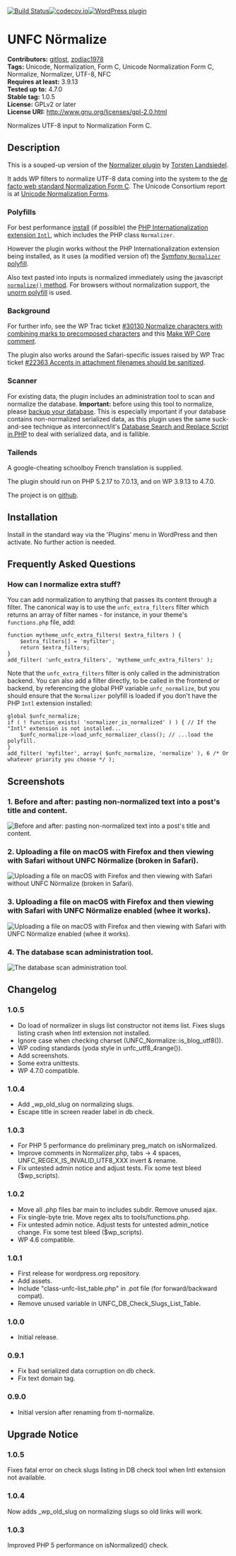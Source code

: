 [![Build Status](https://travis-ci.org/gitlost/unfc-normalize.png?branch=master)](https://travis-ci.org/gitlost/unfc-normalize)[![codecov.io](http://codecov.io/github/gitlost/unfc-normalize/coverage.svg?branch=master)](http://codecov.io/github/gitlost/unfc-normalize?branch=master)[![WordPress plugin](https://img.shields.io/wordpress/plugin/v/unfc-normalize.svg)](https://wordpress.org/plugins/unfc-normalize/)
# UNFC Nörmalize #
**Contributors:** [gitlost](https://profiles.wordpress.org/gitlost), [zodiac1978](https://profiles.wordpress.org/zodiac1978)  
**Tags:** Unicode, Normalization, Form C, Unicode Normalization Form C, Normalize, Normalizer, UTF-8, NFC  
**Requires at least:** 3.9.13  
**Tested up to:** 4.7.0  
**Stable tag:** 1.0.5  
**License:** GPLv2 or later  
**License URI:** http://www.gnu.org/licenses/gpl-2.0.html  

Normalizes UTF-8 input to Normalization Form C.

## Description ##

This is a souped-up version of the [Normalizer plugin](https://wordpress.org/plugins/normalizer/ "Normalizer - WordPress Plugins") by
[Torsten Landsiedel](https://profiles.wordpress.org/zodiac1978/).

It adds WP filters to normalize UTF-8 data coming into the system to the
[de facto web standard Normalization Form C](https://www.w3.org/International/docs/charmod-norm/#choice-of-normalization-form "Choice of Normalization Form").
The Unicode Consortium report is at [Unicode Normalization Forms](http://www.unicode.org/reports/tr15/).

### Polyfills ###

For best performance [install](http://php.net/manual/en/intl.installation.php) (if possible)
the [PHP Internationalization extension `Intl`](http://php.net/manual/en/intro.intl.php),
which includes the PHP class `Normalizer`.

However the plugin works without the PHP Internationalization extension being installed, as it uses (a modified version of)
the [Symfony `Normalizer` polyfill](https://github.com/symfony/polyfill/tree/master/src/Intl/Normalizer).

Also text pasted into inputs is normalized immediately using the javascript [`normalize()` method](https://developer.mozilla.org/en/docs/Web/JavaScript/Reference/Global_Objects/String/normalize).
For browsers without normalization support, the [unorm polyfill](https://github.com/walling/unorm) is used.

### Background ###

For further info, see the WP Trac ticket [#30130 Normalize characters with combining marks to precomposed characters](https://coretrac.wordpress.org/ticket/30130)
and this [Make WP Core comment](https://make.wordpress.org/core/2016/05/17/may-17-feature-projects-chat-and-prompt/#comment-30300).

The plugin also works around the Safari-specific issues raised by WP Trac ticket [#22363 Accents in attachment filenames should be sanitized](https://core.trac.wordpress.org/ticket/22363).

### Scanner ###

For existing data, the plugin includes an administration tool to scan and normalize the database.
**Important:** before using this tool to normalize, please [backup your database](https://codex.wordpress.org/WordPress_Backups).
This is especially important if your database contains non-normalized serialized data, as this plugin uses the same suck-and-see technique as interconnect/it's
[Database Search and Replace Script in PHP](https://interconnectit.com/products/search-and-replace-for-wordpress-databases/) to deal with serialized
data, and is fallible.

### Tailends ###

A google-cheating schoolboy French translation is supplied.

The plugin should run on PHP 5.2.17 to 7.0.13, and on WP 3.9.13 to 4.7.0.

The project is on [github](https://github.com/gitlost/unfc-normalize).

## Installation ##

Install in the standard way via the 'Plugins' menu in WordPress and then activate. No further action is needed.

## Frequently Asked Questions ##

### How can I normalize extra stuff? ###

You can add normalization to anything that passes its content through a filter. The canonical way is to use the `unfc_extra_filters` filter which returns an array of filter names -
for instance, in your theme's `functions.php` file, add:

	function mytheme_unfc_extra_filters( $extra_filters ) {
		$extra_filters[] = 'myfilter';
		return $extra_filters;
	}
	add_filter( 'unfc_extra_filters', 'mytheme_unfc_extra_filters' );

Note that the `unfc_extra_filters` filter is only called in the administration backend. You can also add a filter directly, to be called in the frontend or backend, by referencing the
global PHP variable `unfc_normalize`, but you should ensure that the `Normalizer` polyfill is loaded if you don't have the PHP `Intl` extension installed:

	global $unfc_normalize;
	if ( ! function_exists( 'normalizer_is_normalized' ) ) { // If the "Intl" extension is not installed...
		$unfc_normalize->load_unfc_normalizer_class(); // ...load the polyfill.
	}
	add_filter( 'myfilter', array( $unfc_normalize, 'normalize' ), 6 /* Or whatever priority you choose */ );

## Screenshots ##

### 1. Before and after: pasting non-normalized text into a post's title and content. ###
![Before and after: pasting non-normalized text into a post's title and content.](https://ps.w.org/unfc-normalize/assets/screenshot-1.png)

### 2. Uploading a file on macOS with Firefox and then viewing with Safari without UNFC Nörmalize (broken in Safari). ###
![Uploading a file on macOS with Firefox and then viewing with Safari without UNFC Nörmalize (broken in Safari).](https://ps.w.org/unfc-normalize/assets/screenshot-2.png)

### 3. Uploading a file on macOS with Firefox and then viewing with Safari with UNFC Nörmalize enabled (whee it works). ###
![Uploading a file on macOS with Firefox and then viewing with Safari with UNFC Nörmalize enabled (whee it works).](https://ps.w.org/unfc-normalize/assets/screenshot-3.png)

### 4. The database scan administration tool. ###
![The database scan administration tool.](https://ps.w.org/unfc-normalize/assets/screenshot-4.png)


## Changelog ##

### 1.0.5 ###
* Do load of normalizer in slugs list constructor not items list. Fixes slugs listing crash when Intl extension not installed.
* Ignore case when checking charset (UNFC_Normalize::is_blog_utf8()).
* WP coding standards (yoda style in unfc_utf8_4range()).
* Add screenshots.
* Some extra unittests.
* WP 4.7.0 compatible.

### 1.0.4 ###
* Add _wp_old_slug on normalizing slugs.
* Escape title in screen reader label in db check.

### 1.0.3 ###
* For PHP 5 performance do preliminary preg_match on isNormalized. 
* Improve comments in Normalizer.php, tabs -> 4 spaces, UNFC_REGEX_IS_INVALID_UTF8_XXX invert & rename.
* Fix untested admin notice and adjust tests. Fix some test bleed ($wp_scripts).

### 1.0.2 ###
* Move all .php files bar main to includes subdir. Remove unused ajax.
* Fix single-byte trie. Move regex alts to tools/functions.php.
* Fix untested admin notice. Adjust tests for untested admin_notice change. Fix some test bleed ($wp_scripts).
* WP 4.6 compatible.

### 1.0.1 ###
* First release for wordpress.org repository.
* Add assets.
* Include "class-unfc-list_table.php" in .pot file (for forward/backward compat).
* Remove unused variable in UNFC_DB_Check_Slugs_List_Table.

### 1.0.0 ###
* Initial release.

### 0.9.1 ###
* Fix bad serialized data corruption on db check.
* Fix text domain tag.

### 0.9.0 ###
* Initial version after renaming from tl-normalize.

## Upgrade Notice ##

### 1.0.5 ###
Fixes fatal error on check slugs listing in DB check tool when Intl extension not available.

### 1.0.4 ###
Now adds _wp_old_slug on normalizing slugs so old links will work.

### 1.0.3 ###
Improved PHP 5 performance on isNormalized() check.
